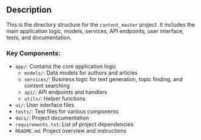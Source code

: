 ## Description

This is the directory structure for the `content_master` project. It includes the main application logic, models, services, API endpoints, user interface, tests, and documentation.

### Key Components:

- `app/`: Contains the core application logic
  - `models/`: Data models for authors and articles
  - `services/`: Business logic for text generation, topic finding, and content searching
  - `api/`: API endpoints and handlers
  - `utils/`: Helper functions
- `ui/`: User interface files
- `tests/`: Test files for various components
- `docs/`: Project documentation
- `requirements.txt`: List of project dependencies
- `README.md`: Project overview and instructions